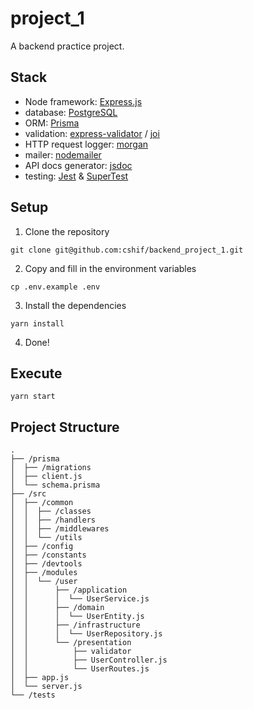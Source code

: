 # project_1

A backend practice project.

## Stack
- Node framework: [Express.js](https://expressjs.com/)
- database: [PostgreSQL](https://www.postgresql.org/)
- ORM: [Prisma](https://www.prisma.io/)
- validation: [express-validator](https://express-validator.github.io/docs) / [joi](https://joi.dev/)
- HTTP request logger: [morgan](https://github.com/expressjs/morgan)
- mailer: [nodemailer](https://nodemailer.com/)
- API docs generator: [jsdoc](https://jsdoc.app/)
- testing: [Jest](https://jestjs.io/) & [SuperTest](https://github.com/ladjs/supertest)

## Setup

1. Clone the repository
```
git clone git@github.com:cshif/backend_project_1.git
```

2. Copy and fill in the environment variables
```
cp .env.example .env
```

3. Install the dependencies
```
yarn install
```

4. Done!

## Execute
```
yarn start
```

## Project Structure

```
.
├── /prisma
│  ├── /migrations
│  ├── client.js
│  └── schema.prisma
├── /src
│  ├── /common
│  │  ├── /classes
│  │  ├── /handlers
│  │  ├── /middlewares
│  │  └── /utils
│  ├── /config
│  ├── /constants
│  ├── /devtools
│  ├── /modules
│  │  └── /user
│  │      ├── /application
│  │      │  └── UserService.js
│  │      ├── /domain
│  │      │  └── UserEntity.js
│  │      ├── /infrastructure
│  │      │  └── UserRepository.js
│  │      └── /presentation
│  │          ├── validator
│  │          ├── UserController.js
│  │          └── UserRoutes.js
│  ├── app.js
│  └── server.js
└── /tests
```
